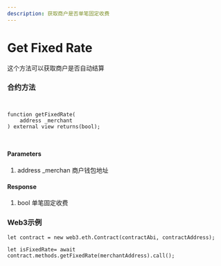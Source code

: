 ```yaml
---
description: 获取商户是否单笔固定收费
---
```


# Get Fixed Rate

这个方法可以获取商户是否自动结算

### 合约方法

```
 
 
function getFixedRate(
    address _merchant
) external view returns(bool);
 
 
```

#### Parameters

1. address \_merchan 商户钱包地址

#### Response

1. bool 单笔固定收费

### Web3示例

```
let contract = new web3.eth.Contract(contractAbi, contractAddress);

let isFixedRate= await contract.methods.getFixedRate(merchantAddress).call();

```
